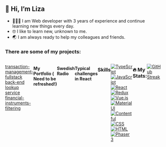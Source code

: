 ## 👋 Hi, I’m Liza

- 👩🏻‍💻 I am Web developer with 3 years of experience and continue learning new things every day.
- 🤓 I like to learn new, unknown to me.
- 🌏 I am always ready to help my colleagues and friends.

### There are some of my projects: 
<div style="display:flex;flex-direction:row;">

 <a href="https://github.com/ElizPN/transaction-management-fullstack-level-2" alt="transaction-management-fullstack"> transaction-management-fullstack </a>
 <a href="https://github.com/ElizPN/backend-tech-task" alt=""> back-end lookup service </a>
 <a href="https://github.com/ElizPN/financial-instruments-table-" alt=""> financial-instruments-filtering </a>

#### My Portfolio ( Need to be refreshed!)
  <a href="https://github.com/ElizPN/Portfolio/"><img src="./about.png" alt="Portfolio" style="width:500px;height:300px;"></a>
  
   #### Swedish Radio
  <a href="https://github.com/ElizPN/Swedish-radio"><img src="./sw-radio.png" alt="Swedish-radio" style="width:400px;height:310px;"></a>
  
#### Typical challenges in React
  <a href="https://github.com/ElizPN/react-typical-challenges/"><img src="./rtc.jpeg" alt="TS-React-Redux" style="width:400px;height:280px;"></a>
  

  

### Skills

[![TypeScript](https://img.shields.io/badge/TypeScript-blue?logo=typescript&logoColor=white)](https://www.typescriptlang.org/)
[![JavaScript](https://img.shields.io/badge/-JavaScript-%23FFCE00?logo=javascript&logoColor=black)](https://www.javascript.com/)
[![React](https://img.shields.io/badge/-React-%2361DAFB?logo=react&logoColor=black)](https://reactjs.org/)
[![Redux](https://img.shields.io/badge/-Redux-%23764ABC?logo=redux&logoColor=white)](https://redux.js.org/)
[![Vue.js](https://img.shields.io/badge/-Vue.js-%234FC08D?logo=vue.js&logoColor=black)](https://vuejs.org/)
[![Material UI](https://img.shields.io/badge/-Material%20UI-%23007FFF?logo=mui&logoColor=white)](https://mui.com/)
[![Contentful](https://img.shields.io/badge/-Contentful-%232478CC?logo=contentful&logoColor=white)](https://www.contentful.com/)
[![CSS](https://img.shields.io/badge/-CSS-%23F43059?logo=css3&logoColor=blue)](https://www.w3.org/Style/CSS/Overview.en.html)
[![HTML](https://img.shields.io/badge/-HTML-%23E34F26?logo=html5&logoColor=white)](https://html.com/)
[![Phaser 3](https://img.shields.io/badge/-Phaser%203-%23809c13?logo=phaser)](https://phaser.io/phaser3)


### :fire: My Stats:

[![GitHub Streak](https://streak-stats.demolab.com?user=ElizPN&theme=dark&hide_border=true)](https://git.io/streak-stats)











